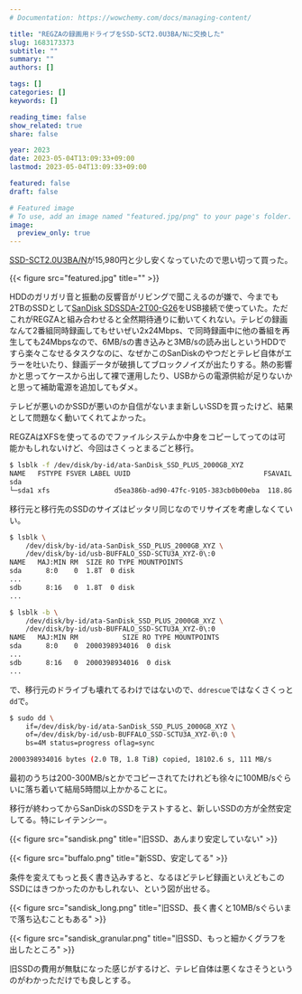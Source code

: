 ```yaml
---
# Documentation: https://wowchemy.com/docs/managing-content/

title: "REGZAの録画用ドライブをSSD-SCT2.0U3BA/Nに交換した"
slug: 1683173373
subtitle: ""
summary: ""
authors: []

tags: []
categories: []
keywords: []

reading_time: false
show_related: true
share: false

year: 2023
date: 2023-05-04T13:09:33+09:00
lastmod: 2023-05-04T13:09:33+09:00

featured: false
draft: false

# Featured image
# To use, add an image named "featured.jpg/png" to your page's folder.
image:
  preview_only: true
---
```


[SSD-SCT2.0U3BA/N](https://www.buffalo.jp/product/detail/ssd-sct2.0u3ba_n.html)が15,980円と少し安くなっていたので思い切って買った。

{{< figure src="featured.jpg" title="" >}}

HDDのガリガリ音と振動の反響音がリビングで聞こえるのが嫌で、今までも2TBのSSDとして[SanDisk SDSSDA-2T00-G26](https://www.westerndigital.com/ja-jp/products/internal-drives/sandisk-ssd-plus-sata-iii-ssd)をUSB接続で使っていた。ただこれがREGZAと組み合わせると全然期待通りに動いてくれない。テレビの録画なんて2番組同時録画してもせいぜい2x24Mbps、で同時録画中に他の番組を再生しても24Mbpsなので、6MB/sの書き込みと3MB/sの読み出しというHDDですら楽々こなせるタスクなのに、なぜかこのSanDiskのやつだとテレビ自体がエラーを吐いたり、録画データが破損してブロックノイズが出たりする。熱の影響かと思ってケースから出して裸で運用したり、USBからの電源供給が足りないかと思って補助電源を追加してもダメ。

テレビが悪いのかSSDが悪いのか自信がないまま新しいSSDを買ったけど、結果として問題なく動いてくれてよかった。

REGZAはXFSを使ってるのでファイルシステムか中身をコピーしてってのは可能かもしれないけど、今回はさくっとまるごと移行。

```bash
$ lsblk -f /dev/disk/by-id/ata-SanDisk_SSD_PLUS_2000GB_XYZ
NAME   FSTYPE FSVER LABEL UUID                                 FSAVAIL FSUSE% MOUNTPOINTS
sda
└─sda1 xfs                d5ea386b-ad90-47fc-9105-383cb0b00eba  118.8G    94% /media/nobuto/d5ea386b-ad90-47fc-9105-383cb0b00eba
```

移行元と移行先のSSDのサイズはピッタリ同じなのでリサイズを考慮しなくていい。

```bash
$ lsblk \
    /dev/disk/by-id/ata-SanDisk_SSD_PLUS_2000GB_XYZ \
    /dev/disk/by-id/usb-BUFFALO_SSD-SCTU3A_XYZ-0\:0
NAME   MAJ:MIN RM  SIZE RO TYPE MOUNTPOINTS
sda      8:0    0  1.8T  0 disk
...
sdb      8:16   0  1.8T  0 disk
...

$ lsblk -b \
    /dev/disk/by-id/ata-SanDisk_SSD_PLUS_2000GB_XYZ \
    /dev/disk/by-id/usb-BUFFALO_SSD-SCTU3A_XYZ-0\:0
NAME   MAJ:MIN RM           SIZE RO TYPE MOUNTPOINTS
sda      8:0    0  2000398934016  0 disk
...
sdb      8:16   0  2000398934016  0 disk
...
```

で、移行元のドライブも壊れてるわけではないので、`ddrescue`ではなくさくっと`dd`で。

```bash
$ sudo dd \
    if=/dev/disk/by-id/ata-SanDisk_SSD_PLUS_2000GB_XYZ \
    of=/dev/disk/by-id/usb-BUFFALO_SSD-SCTU3A_XYZ-0\:0 \
    bs=4M status=progress oflag=sync

2000398934016 bytes (2.0 TB, 1.8 TiB) copied, 18102.6 s, 111 MB/s
```

最初のうちは200-300MB/sとかでコピーされてたけれども徐々に100MB/sぐらいに落ち着いて結局5時間以上かかることに。


移行が終わってからSanDiskのSSDをテストすると、新しいSSDの方が全然安定してる。特にレイテンシー。

{{< figure src="sandisk.png" title="旧SSD、あんまり安定していない" >}}

{{< figure src="buffalo.png" title="新SSD、安定してる" >}}

条件を変えてもっと長く書き込みすると、なるほどテレビ録画といえどもこのSSDにはきつかったのかもしれない、という図が出せる。

{{< figure src="sandisk_long.png" title="旧SSD、長く書くと10MB/sぐらいまで落ち込むこともある" >}}

{{< figure src="sandisk_granular.png" title="旧SSD、もっと細かくグラフを出したところ" >}}

旧SSDの費用が無駄になった感じがするけど、テレビ自体は悪くなさそうというのがわかっただけでも良しとする。
